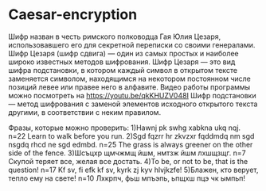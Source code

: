 # Caesar-encryption
Шифр назван в честь римского полководца Гая Юлия Цезаря, использовавшего его для секретной переписки со своими генералами.
Шифр Цезаря (шифр сдвига) — один из самых простых и наиболее широко известных методов шифрования.
Шифр Цезаря — это вид шифра подстановки, в котором каждый символ в открытом тексте заменяется символом, находящимся на некотором постоянном числе позиций левее или правее него в алфавите.
Видео работы программы можно посмотреть на https://youtu.be/qkKHUZV048I
Шифр подстановки — метод шифрования с заменой элементов исходного открытого текста другими, в соответствии с неким правилом.

Фразы, которые можно проверить:
1)Hawnj pk swhg xabkna ukq nqj.
n=22
Learn to walk before you run.
2)Sgd fqzrr hr zkvzxr fqddmdq nm sgd nsgdq rhcd ne sgd edmbd.
n=25
The grass is always greener on the other side of the fence.
3)Шсъцхр щмчжмщ йшм, нмтзж йшм лхшщзщг.
n=7
Скупой теряет все, желая все достать.
4)To be, or not to be, that is the question!
n=17
Kf sv, fi efk kf sv, kyrk zj kyv hlvjkzfe!
5)Блажен, кто верует, тепло ему на свете!
n=10
Лхкрпч, фьш мпъэпь, ьпщхш пцэ чк ымпьп!